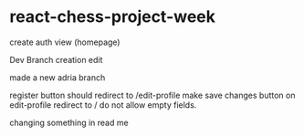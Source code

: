 # react-chess-project-week

create auth view (homepage)

Dev Branch creation edit

made a new adria branch

register button should redirect to /edit-profile
make save changes button on edit-profile redirect to /
do not allow empty fields.

changing something in read me
